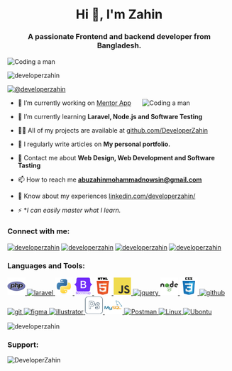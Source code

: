 <h1 align="center">Hi 👋, I'm Zahin</h1>
<h3 align="center">A passionate Frontend and backend developer from Bangladesh.</h3>
<img align="center" alt="Coding a man" src="https://visme.co/blog/wp-content/uploads/2020/02/header.gif" alt="">

<p align="left"> <img src="https://komarev.com/ghpvc/?username=developerzahin&label=Profile%20views&color=0e75b6&style=flat" alt="developerzahin" /> </p>

<p align="left"> <a href="https://www.linkedin.com/in/developerzahin/" target="blank"><img src="https://img.shields.io/twitter/follow/developerzahin?logo=linkedin&style=for-the-badge" alt="@developerzahin" /></a> </p>

<img align="right" alt="Coding a man" width="200" src="https://user-images.githubusercontent.com/74038190/212284087-bbe7e430-757e-4901-90bf-4cd2ce3e1852.gif" alt="">


- 🔭 I’m currently working on [Mentor App](https://github.com/DeveloperZahin/Mentor-app)

- 🌱 I’m currently learning **Laravel, Node.js and Software Testing**

- 👨‍💻 All of my projects are available at [github.com/DeveloperZahin](https://github.com/DeveloperZahin?tab=repositories)

- 📝 I regularly write articles on **My personal portfolio.**

- 💬 Contact me about **Web Design, Web Development and Software Tasting**

- 📫 How to reach me **abuzahinmohammadnowsin@gmail.com**

- 📄 Know about my experiences [linkedin.com/developerzahin/](https://www.linkedin.com/in/developerzahin/)

- ⚡ **I can easily master what I learn.*

<h3 align="left">Connect with me:</h3>
<p align="left">
<a href="https://linkedin.com/in/developerzahin" target="blank"><img align="center" src="https://raw.githubusercontent.com/rahuldkjain/github-profile-readme-generator/master/src/images/icons/Social/linked-in-alt.svg" alt="developerzahin" height="30" width="40" /></a>
<a href="https://fb.com/developerzahin" target="blank"><img align="center" src="https://raw.githubusercontent.com/rahuldkjain/github-profile-readme-generator/master/src/images/icons/Social/facebook.svg" alt="developerzahin" height="30" width="40" /></a>
<a href="https://instagram.com/developerzahin" target="blank"><img align="center" src="https://raw.githubusercontent.com/rahuldkjain/github-profile-readme-generator/master/src/images/icons/Social/instagram.svg" alt="developerzahin" height="30" width="40" /></a>
<a href="https://www.youtube.com/c/developerzahin" target="blank"><img align="center" src="https://raw.githubusercontent.com/rahuldkjain/github-profile-readme-generator/master/src/images/icons/Social/youtube.svg" alt="developerzahin" height="30" width="40" /></a>
</p>

<h3 align="left">Languages and Tools:</h3>
<p align="left">
  <a href="https://www.php.net" target="_blank" > <img src="https://raw.githubusercontent.com/devicons/devicon/master/icons/php/php-original.svg" alt="php" width="40" height="40"/> </a>
  <a href="https://laravel.com/" target="_blank" > <img src="https://upload.wikimedia.org/wikipedia/commons/thumb/9/9a/Laravel.svg/800px-Laravel.svg.png" alt="laravel" width="40" height="40"/> </a>
  <a href="https://www.python.org" target="_blank" > <img src="https://raw.githubusercontent.com/devicons/devicon/master/icons/python/python-original.svg" alt="python" width="40" height="40"/> </a>
  <a href="https://getbootstrap.com" target="_blank" > <img src="https://raw.githubusercontent.com/devicons/devicon/master/icons/bootstrap/bootstrap-plain-wordmark.svg" alt="bootstrap" width="40" height="40"/> </a>
  <a href="https://www.w3.org/html/" target="_blank" > <img src="https://raw.githubusercontent.com/devicons/devicon/master/icons/html5/html5-original-wordmark.svg" alt="html5" width="40" height="40"/> </a>
  <a href="https://developer.mozilla.org/en-US/docs/Web/JavaScript" target="_blank" > <img src="https://raw.githubusercontent.com/devicons/devicon/master/icons/javascript/javascript-original.svg" alt="javascript" width="40" height="40"/> </a>
  <a href="https://jquery.com/" target="_blank" > <img src="https://upload.wikimedia.org/wikipedia/en/thumb/9/9e/JQuery_logo.svg/1920px-JQuery_logo.svg.png" alt="jquery" width="40" height="40"/>     </a>
  <a href="https://nodejs.org" target="_blank" > <img src="https://raw.githubusercontent.com/devicons/devicon/master/icons/nodejs/nodejs-original-wordmark.svg" alt="nodejs" width="40" height="40"/> </a>
  <a href="https://www.w3schools.com/css/" target="_blank" > <img src="https://raw.githubusercontent.com/devicons/devicon/master/icons/css3/css3-original-wordmark.svg" alt="css3" width="40" height="40"/> </a> 
  <a href="https://github.com/" target="_blank" > <img src="https://upload.wikimedia.org/wikipedia/commons/thumb/c/c2/GitHub_Invertocat_Logo.svg/1024px-GitHub_Invertocat_Logo.svg.png" alt="github" width="40" height="40"/> </a>
  <a href="https://git-scm.com/" target="_blank" > <img src="https://www.vectorlogo.zone/logos/git-scm/git-scm-icon.svg" alt="git" width="40" height="40"/> </a> 
  <a href="https://www.figma.com/" target="_blank" > <img src="https://www.vectorlogo.zone/logos/figma/figma-icon.svg" alt="figma" width="40" height="40"/> </a>
  <a href="https://www.adobe.com/in/products/illustrator.html" target="_blank" > <img src="https://www.vectorlogo.zone/logos/adobe_illustrator/adobe_illustrator-icon.svg" alt="illustrator" width="40" height="40"/> </a>
  <a href="https://www.photoshop.com/en" target="_blank" > <img src="https://raw.githubusercontent.com/devicons/devicon/master/icons/photoshop/photoshop-line.svg" alt="photoshop" width="40" height="40"/> </a>
  <a href="https://www.mysql.com/" target="_blank" > <img src="https://raw.githubusercontent.com/devicons/devicon/master/icons/mysql/mysql-original-wordmark.svg" alt="mysql" width="40" height="40"/> </a> 
  <a href="https://www.postman.com/" target="_blank"> <img src="https://cdn.worldvectorlogo.com/logos/postman.svg" alt="Postman" width="40" height="40"/> </a>
  <a href="https://www.linux.org/" target="_blank"> <img src="https://upload.wikimedia.org/wikipedia/commons/3/35/Tux.svg" alt="Linux" width="40" height="40"/> </a>
  <a href="https://ubuntu.com/" target="_blank"> <img src="https://upload.wikimedia.org/wikipedia/commons/9/9e/UbuntuCoF.svg" alt="Ubontu" width="40" height="40"/> </a>
</p>

<p><img align="center" src="https://github-readme-stats.vercel.app/api/top-langs?username=developerzahin&show_icons=true&locale=en&layout=compact" alt="developerzahin" /></p>


<h3 align="left">Support:</h3>
<p><a href="https://www.buymeacoffee.com/DeveloperZahin"> <img align="left" src="https://cdn.buymeacoffee.com/buttons/v2/default-yellow.png" height="50" width="210" alt="DeveloperZahin" /></a></p><br><br>

